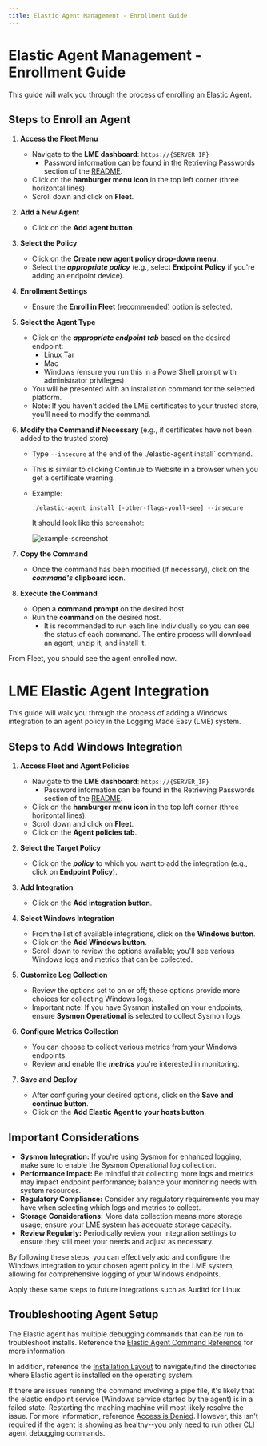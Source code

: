 ```yaml
---
title: Elastic Agent Management - Enrollment Guide
---
```

# Elastic Agent Management - Enrollment Guide

This guide will walk you through the process of enrolling an Elastic Agent.

## Steps to Enroll an Agent

1. **Access the Fleet Menu**
   - Navigate to the **LME dashboard**: `https://{SERVER_IP}`
     - Password information can be found in the Retrieving Passwords section of the [README](/README.md#retrieving-passwords).
   - Click on the **hamburger menu icon** in the top left corner (three horizontal lines).
   - Scroll down and click on **Fleet**.

2. **Add a New Agent**
   - Click on the **Add agent button**.

3. **Select the Policy**
   - Click on the **Create new agent policy drop-down menu**.
   - Select the  ***appropriate policy*** (e.g., select **Endpoint Policy** if you're adding an endpoint device).

4. **Enrollment Settings**
   - Ensure the **Enroll in Fleet** (recommended) option is selected.

5. **Select the Agent Type**
   - Click on the ***appropriate endpoint tab*** based on the desired endpoint:
     - Linux Tar
     - Mac
     - Windows (ensure you run this in a PowerShell prompt with administrator privileges)
   - You will be presented with an installation command for the selected platform.
   - Note: If you haven't added the LME certificates to your trusted store, you'll need to modify the command. 

6. **Modify the Command if Necessary** (e.g., if certificates have not been added to the trusted store)
   - Type `--insecure` at the end of the ./elastic-agent install` command.
   - This is similar to clicking Continue to Website in a browser when you get a certificate warning.
   - Example:
     ```
     ./elastic-agent install [-other-flags-youll-see] --insecure
     ```
     
     It should look like this screenshot:

     ![example-screenshot](/docs/imgs/insecure-powershell.png)

7. **Copy the Command**
   - Once the command has been modified (if necessary), click on the ***command's*** **clipboard icon**.

8. **Execute the Command**
   - Open a **command prompt** on the desired host.
   - Run the **command** on the desired host.
      - It is recommended to run each line individually so you can see the status of each command. The entire process will download an agent, unzip it, and install it.

From Fleet, you should see the agent enrolled now.

# LME Elastic Agent Integration

This guide will walk you through the process of adding a Windows integration to an agent policy in the Logging Made Easy (LME) system.

## Steps to Add Windows Integration

1. **Access Fleet and Agent Policies**
   - Navigate to the **LME dashboard**: `https://{SERVER_IP}`
      - Password information can be found in the Retrieving Passwords section of the [README](/README.md#retrieving-passwords).
   - Click on the **hamburger menu icon** in the top left corner (three horizontal lines).
   - Scroll down and click on **Fleet**.
   - Click on the **Agent policies tab**.

2. **Select the Target Policy**
   - Click on the ***policy*** to which you want to add the integration (e.g., click on **Endpoint Policy**).

3. **Add Integration**
   - Click on the **Add integration button**.

4. **Select Windows Integration**
   - From the list of available integrations, click on the **Windows button**.
   - Click on the **Add Windows button**.
   - Scroll down to review the options available; you'll see various Windows logs and metrics that can be collected.

5. **Customize Log Collection**
   - Review the options set to on or off; these options provide more choices for collecting Windows logs.
   - Important note: If you have Sysmon installed on your endpoints, ensure **Sysmon Operational** is selected to collect Sysmon logs.

6. **Configure Metrics Collection**
   - You can choose to collect various metrics from your Windows endpoints.
   - Review and enable the ***metrics*** you're interested in monitoring.

7. **Save and Deploy**
   - After configuring your desired options, click on the **Save and continue button**.
   - Click on the **Add Elastic Agent to your hosts button**.

## Important Considerations

- **Sysmon Integration:** If you're using Sysmon for enhanced logging, make sure to enable the Sysmon Operational log collection.
- **Performance Impact:** Be mindful that collecting more logs and metrics may impact endpoint performance; balance your monitoring needs with system resources.
- **Regulatory Compliance:** Consider any regulatory requirements you may have when selecting which logs and metrics to collect.
- **Storage Considerations:** More data collection means more storage usage; ensure your LME system has adequate storage capacity.
- **Review Regularly:** Periodically review your integration settings to ensure they still meet your needs and adjust as necessary.

By following these steps, you can effectively add and configure the Windows integration to your chosen agent policy in the LME system, allowing for comprehensive logging of your Windows endpoints.

Apply these same steps to future integrations such as Auditd for Linux.

## Troubleshooting Agent Setup
The Elastic agent has multiple debugging commands that can be run to troubleshoot installs. Reference the [Elastic Agent Command Reference](https://www.elastic.co/guide/en/fleet/current/elastic-agent-cmd-options.html) for more information. 

In addition, reference the [Installation Layout](https://www.elastic.co/guide/en/fleet/current/installation-layout.html) to navigate/find the directories where Elastic agent is installed on the operating system.

If there are issues running the command involving a pipe file, it's likely that the elastic endpoint service (Windows service started by the agent) is in a failed state. Restarting the maching machine will most likely resolve the issue. For more information, reference [Access is Denied](https://discuss.elastic.co/t/windows-pipe-elastic-agent-system-access-is-denied/316344). However, this isn't required if the agent is showing as healthy--you only need to run other CLI agent debugging commands.
